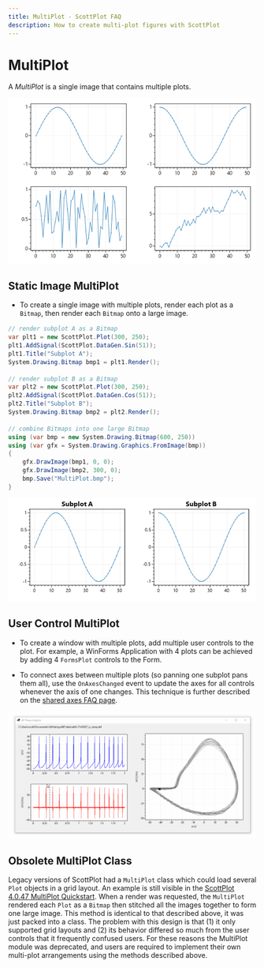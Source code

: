```yaml
---
title: MultiPlot - ScottPlot FAQ
description: How to create multi-plot figures with ScottPlot
---
```


# MultiPlot

A _MultiPlot_ is a single image that contains multiple plots.

<div class="text-center">

![](multiplot.png)

</div>

## Static Image MultiPlot

* To create a single image with multiple plots, render each plot as a `Bitmap`, then render each `Bitmap` onto a large image.

```cs
// render subplot A as a Bitmap
var plt1 = new ScottPlot.Plot(300, 250);
plt1.AddSignal(ScottPlot.DataGen.Sin(51));
plt1.Title("Subplot A");
System.Drawing.Bitmap bmp1 = plt1.Render();

// render subplot B as a Bitmap
var plt2 = new ScottPlot.Plot(300, 250);
plt2.AddSignal(ScottPlot.DataGen.Cos(51));
plt2.Title("Subplot B");
System.Drawing.Bitmap bmp2 = plt2.Render();

// combine Bitmaps into one large Bitmap
using (var bmp = new System.Drawing.Bitmap(600, 250))
using (var gfx = System.Drawing.Graphics.FromImage(bmp))
{
    gfx.DrawImage(bmp1, 0, 0);
    gfx.DrawImage(bmp2, 300, 0);
    bmp.Save("MultiPlot.bmp");
}
```

<div class="text-center">

![](subplot.png)

</div>

## User Control MultiPlot

* To create a window with multiple plots, add multiple user controls to the plot. For example, a WinForms Application with 4 plots can be achieved by adding 4 `FormsPlot` controls to the Form.

* To connect axes between multiple plots (so panning one subplot pans them all), use the `OnAxesChanged` event to update the axes for all controls whenever the axis of one changes. This technique is further described on the [shared axes FAQ page](../shared-axes).

<div class="text-center">

![](shared-axes.gif)

</div>

## Obsolete MultiPlot Class

Legacy versions of ScottPlot had a `MultiPlot` class which could load several `Plot` objects in a grid layout. An example is still visible in the [ScottPlot 4.0.47 MultiPlot Quickstart](https://swharden.com/scottplot/cookbooks/4.0.47/#advanced-multiplot-multiplot-quickstart). When a render was requested, the `MultiPlot` rendered each `Plot` as a `Bitmap` then stitched all the images together to form one large image. This method is identical to that described above, it was just packed into a class. The problem with this design is that (1) it only supported grid layouts and (2) its behavior differed so much from the user controls that it frequently confused users. For these reasons the MultiPlot module was deprecated, and users are required to implement their own multi-plot arrangements using the methods described above.